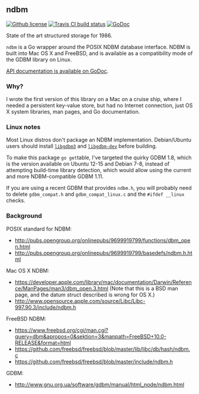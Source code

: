 ## ndbm

[![Github license](https://img.shields.io/github/license/SteelPangolin/go-ndbm.svg?style=flat)](https://github.com/SteelPangolin/go-ndbm)
[![Travis CI build status](https://img.shields.io/travis/SteelPangolin/go-ndbm.svg?style=flat)](https://travis-ci.org/SteelPangolin/go-ndbm)
[![GoDoc](https://godoc.org/github.com/SteelPangolin/go-ndbm?status.svg)](https://godoc.org/github.com/SteelPangolin/go-ndbm)

State of the art structured storage for 1986.

`ndbm` is a Go wrapper around the POSIX NDBM database interface.
NDBM is built into Mac OS X and FreeBSD,
and is available as a compatibility mode of the GDBM library on Linux.

[API documentation is available on GoDoc](https://godoc.org/github.com/SteelPangolin/go-ndbm).

### Why?

I wrote the first version of this library on a Mac on a cruise ship,
where I needed a persistent key-value store, but had no Internet connection,
just OS X system libraries, man pages, and Go documentation.

### Linux notes

Most Linux distros don't package an NDBM implementation.
Debian/Ubuntu users should install
[`libgdbm3`](http://packages.ubuntu.com/trusty/libgdbm3)
and [`libgdbm-dev`](http://packages.ubuntu.com/trusty/libgdbm-dev)
before building.

To make this package `go get`table, I've targeted the quirky GDBM 1.8,
which is the version available on Ubuntu 12-15 and Debian 7-8,
instead of attempting build-time library detection,
which would allow using the current and more NDBM-compatible GDBM 1.11.

If you are using a recent GDBM that provides `ndbm.h`, you will probably need
to delete `gdbm_compat.h` and `gdbm_compat_linux.c` and the `#ifdef __linux` checks.

### Background

POSIX standard for NDBM:

* http://pubs.opengroup.org/onlinepubs/9699919799/functions/dbm_open.html
* http://pubs.opengroup.org/onlinepubs/9699919799/basedefs/ndbm.h.html

Mac OS X NDBM:

* https://developer.apple.com/library/mac/documentation/Darwin/Reference/ManPages/man3/dbm_open.3.html
  (Note that this is a BSD man page, and the datum struct described is wrong for OS X.)
* http://www.opensource.apple.com/source/Libc/Libc-997.90.3/include/ndbm.h

FreeBSD NDBM:

* https://www.freebsd.org/cgi/man.cgi?query=dbm&apropos=0&sektion=3&manpath=FreeBSD+10.0-RELEASE&format=html
* https://github.com/freebsd/freebsd/blob/master/lib/libc/db/hash/ndbm.c
* https://github.com/freebsd/freebsd/blob/master/include/ndbm.h

GDBM:

* http://www.gnu.org.ua/software/gdbm/manual/html_node/ndbm.html
